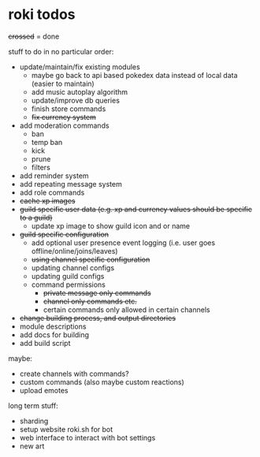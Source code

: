 # roki todos

~~crossed~~ = done

stuff to do in no particular order:

- update/maintain/fix existing modules
    - maybe go back to api based pokedex data instead of local data (easier to maintain)
    - add music autoplay algorithm
    - update/improve db queries
    - finish store commands
    - ~~fix currency system~~
- add moderation commands
    - ban
    - temp ban
    - kick
    - prune
    - filters
- add reminder system
- add repeating message system
- add role commands
- ~~cache xp images~~
- ~~guild specific user data (e.g. xp and currency values should be specific to a guild)~~
    - update xp image to show guild icon and or name
- ~~guild specific configuration~~
    - add optional user presence event logging (i.e. user goes offline/online/joins/leaves)
    - ~~using channel specific configuration~~
    - updating channel configs
    - updating guild configs  
    - command permissions
        - ~~private message only commands~~
        - ~~channel only commands etc.~~
        - certain commands only allowed in certain channels
- ~~change building process, and output directories~~
- module descriptions
- add docs for building
- add build script

maybe:

- create channels with commands?
- custom commands (also maybe custom reactions)
- upload emotes

long term stuff:

- sharding
- setup website roki.sh for bot
- web interface to interact with bot settings
- new art
